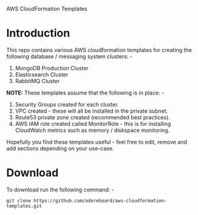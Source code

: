 AWS CloudFormation Templates


# Introduction

This repo contains various AWS cloudformation templates for creating the following database / messaging system clusters: -

1. MongoDB Production Cluster
2. Elasticsearch Cluster
3. RabbitMQ Cluster

**NOTE:** These templates assume that the following is in place: -

1. Security Groups created for each cluster.
2. VPC created - these will all be installed in the private subnet.
3. Route53 private zone created (recommended best practices).
4. AWS IAM role created called MonitorRole - this is for installing CloudWatch metrics such as memory / diskspace monitoring.

Hopefully you find these templates useful - feel free to edit, remove and add sections depending on your use-case.

# Download

To download run the following command: -

    git clone https://github.com/adoreboard/aws-cloudformation-templates.git

